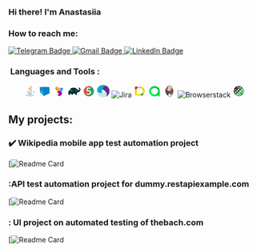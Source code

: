 ### Hi there! I'm Anastasiia
### How to reach me:

  <a href="https://t.me/nastyajyaa">
    <img src="https://img.shields.io/badge/Telegram-blue?style=for-the-badge&logo=telegram&logoColor=white" alt="Telegram Badge"/>
  </a>
  
   <a href="mailto:kolod.02@mail.ru">
    <img src="https://img.shields.io/badge/Gmail-red?style=for-the-badge&logo=gmail&logoColor=white" alt="Gmail Badge"/>
  </a>
  
  <a href="(https://www.linkedin.com/in/anastasiia-zelenskaia-a2157323a">
    <img src="https://img.shields.io/badge/LinkedIn-blue?style=for-the-badge&logo=linkedin&logoColor=white" alt="LinkedIn Badge">
  </a>

###  &nbsp;Languages and Tools :

<p  align="center"> 

<img width="5%" title="Java" src="Media/Java.svg">
<img width="5%" title="Selenoid" src="Media/Selenoid.svg">
<img width="5%" title="Selenide" src="Media/Selenide.svg">
<img width="5%" title="Gradle" src="Media/Gradle.svg">
<img width="5%" title="Junit5" src="Media/Junit5.svg">
<img width="5%" title="Appium" src="Media/Appium.svg">
<img width="5%" title="Jira" src="Media/Jira.svg">
<img width="5%" title="Allure Report" src="Media/Allure.svg">
<img width="5%" title="Allure TestOps" src="Media/Allure_TO.svg">
<img width="5%" title="Jenkins" src="Media/Jenkins.svg">
<img width="5%" title="Browserstack" src="Media/Browserstack.svg">
<img width="5%" title="RestAssured" src="Media/RestAssured.svg">

</p>

## My projects:
### :heavy_check_mark: Wikipedia mobile app test automation project
[![Readme Card](https://github.com/Nastyajya/Mobile_Wiikipedia)

### :API test automation project for dummy.restapiexample.com
[![Readme Card](https://github.com/Nastyajya/Api_graduate_work)

### : UI project on automated testing of thebach.com
[![Readme Card](https://github.com/Nastyajya/Project-finally)

  
